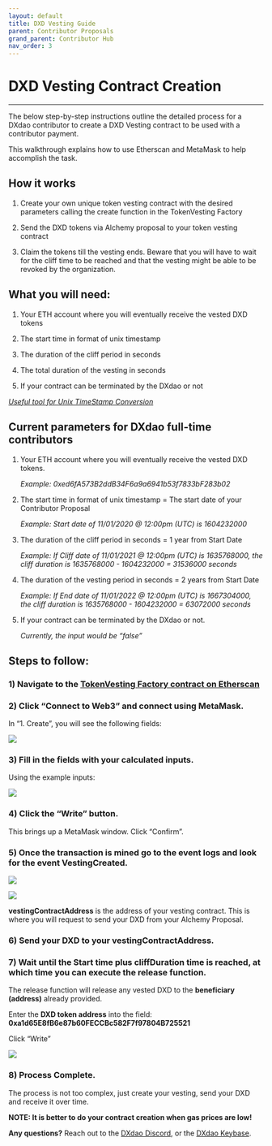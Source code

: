 ```yaml
---
layout: default
title: DXD Vesting Guide
parent: Contributor Proposals
grand_parent: Contributor Hub
nav_order: 3
---
```


# DXD Vesting Contract Creation

___

The below step-by-step instructions outline the detailed process for a DXdao contributor to create a DXD Vesting contract to be used with a contributor payment.

  

This walkthrough explains how to use Etherscan and MetaMask to help accomplish the task.

  

## How it works

1.  Create your own unique token vesting contract with the desired parameters calling the create function in the TokenVesting Factory
    
2.  Send the DXD tokens via Alchemy proposal to your token vesting contract
    
3.  Claim the tokens till the vesting ends. Beware that you will have to wait for the cliff time to be reached and that the vesting might be able to be revoked by the organization.
    

  

## What you will need:

1.  Your ETH account where you will eventually receive the vested DXD tokens
    
2.  The start time in format of unix timestamp
    
3.  The duration of the cliff period in seconds
    
4.  The total duration of the vesting in seconds
    
5.  If your contract can be terminated by the DXdao or not
    

  
<i><a href="https://www.unixtimestamp.com/index.php" target="_blank">Useful tool for Unix TimeStamp Conversion</a></i>

  
  

## Current parameters for DXdao full-time contributors

1.  Your ETH account where you will eventually receive the vested DXD tokens.

	*Example: 0xed6fA573B2ddB34F6a9a6941b53f7833bF283b02*

2.  The start time in format of unix timestamp = The start date of your Contributor Proposal

	*Example: Start date of 11/01/2020 @ 12:00pm (UTC) is 1604232000*

3.  The duration of the cliff period in seconds = 1 year from Start Date

	*Example: If Cliff date of 11/01/2021 @ 12:00pm (UTC) is 1635768000, the cliff duration is 1635768000 - 1604232000 = 31536000 seconds*

4.  The duration of the vesting period in seconds = 2 years from Start Date

	*Example: If End date of 11/01/2022 @ 12:00pm (UTC) is 1667304000, the cliff duration is 1635768000 - 1604232000 = 63072000 seconds*

5.  If your contract can be terminated by the DXdao or not. 

	*Currently, the input would be “false”*
    

  

## Steps to follow:

### 1) Navigate to the <a href="https://etherscan.io/address/0x9a75944ed8b1fff381f1ebf9dd0a75ea72f75727#writeContract" target="_blank">TokenVesting Factory contract on Etherscan</a>

### 2) Click “Connect to Web3” and connect using MetaMask.

In “1. Create”, you will see the following fields:

![](https://lh4.googleusercontent.com/Snsrz7KhGzAGVDPr3F6DnRKCnNkx8jcnOROC_GLMFIt5gNHgOdvsgKMfW-JGosz2BkLLg6fIgjqfMVLqBsQ-V253NILzKO1svq_H1Pm-DtFBxILtQlj9rDfildDzpViVRFw9pbqs)

### 3) Fill in the fields with your calculated inputs.

Using the example inputs:

![](https://lh4.googleusercontent.com/yghh41y6BQOc1M6abpZoIIKGEr3slG7TPtwAsccU8qgG8a_37sA8j0GpvFdOVm4JudJb2ET1UGFU5x5Rf1lwxqFNZ9vILfPMlrzM8BYaV-n7PTjd34sW2Uy5_fuk6A9tWcOU3XCP)

  

### 4) Click the “Write” button.

This brings up a MetaMask window. Click “Confirm”.

### 5) Once the transaction is mined go to the event logs and look for the event VestingCreated.

![](https://lh4.googleusercontent.com/VL3wkCKBKpoTZFUAEDJ0nRUMJ5xJpZjGjVyJTSqoQzzGdhS3IVSaAXGQnNQ3vWWtRexH30K7cVqsc2binchsFmwDwjuSzz9C5UiKSzgtJHZxOyKiQccJFEhGDiS99oPDfDTt60NG)

  

![](https://lh5.googleusercontent.com/H1YyfvKD8wFEZ0EWwqChLmM3qUV_yrWIJa7oH8OGTYx4uLBZOTmfuOGWgl_OniRjGbrMV3MCQ1W5DZVLuKGoS7i7pAdH_kRi4W4p2Pe2tFmmgccpOfSKnDWT5PmFL37T697szvxz)

**vestingContractAddress** is the address of your vesting contract. This is where you will request to send your DXD from your Alchemy Proposal.

  
  

### 6) Send your DXD to your vestingContractAddress.

  

### 7) Wait until the Start time plus cliffDuration time is reached, at which time you can execute the release function.

The release function will release any vested DXD to the **beneficiary (address)** already provided.

Enter the **DXD token address** into the field: **0xa1d65E8fB6e87b60FECCBc582F7f97804B725521**

  

Click “Write”

![](https://lh5.googleusercontent.com/G2mNAHBvcFgxp4rdsdrrMflZ7gGyli1d949PNhPvnl1wkwbeAzzejf-u4Pn8NQ4ByLkWM4QTNVdyv7tmEquknJWHp9RyLukrTmYwwRIYG_oPHWaNYyng9igS2Qb31Uz7xrQ3cORW)

### 8) Process Complete.

The process is not too complex, just create your vesting, send your DXD and receive it over time.

**NOTE: It is better to do your contract creation when gas prices are low!**

**Any questions?** Reach out to the <a href="https://discord.gg/4QXEJQkvHH" target="_blank">DXdao Discord</a>, or the <a href="https://keybase.io/team/dx_dao" target="_blank">DXdao Keybase</a>.